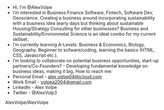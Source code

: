 - Hi, I’m @AlexVolpe
- I’m interested in Business Finance Software, Fintech, Software Dev, Geoscience. Creating a business around incorporating sustainability with a business idea (early days but thinking about sustainable Housing/Strategy Consulting for other businesses?
Business and Sustainability/Environmetal Science is an ideal combo for my current skillset.
- I’m currently learning A-Levels: Business & Economics, Biology, Geography. Beginner to sofware/coding, learning the basics (HTML, CSS, Javascript etc.).
- I’m looking to collaborate on potential business opportunities, start-up partners/Co-Founders? - Developing fundamental knowledge on business ideas, making it big.
How to reach me: 
- Personal Email - alex.volpe04@icloud.com
- Work Email - volpea2004@gmail.com
- LinkedIn - Alex Volpe
- Twitter - @AlexVolp3

AlexVolpe/AlexVolpe
